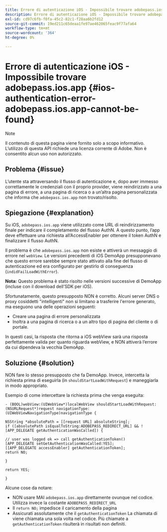 ```yaml
---
title: Errore di autenticazione iOS - Impossibile trovare adobepass.ios.app
description: Errore di autenticazione iOS - Impossibile trovare adobepass.ios.app
exl-id: cd97c6fb-f0fa-45c2-82c1-f28aa6b2fd12
source-git-commit: 19ed211c65deaa1fe97ae462065feac9f77afa64
workflow-type: tm+mt
source-wordcount: '364'
ht-degree: 0%

---
```


# Errore di autenticazione iOS - Impossibile trovare adobepass.ios.app {#ios-authentication-error-adobepass.ios.app-cannot-be-found}

>[!NOTE]
>
>Il contenuto di questa pagina viene fornito solo a scopo informativo. L’utilizzo di questa API richiede una licenza corrente di Adobe. Non è consentito alcun uso non autorizzato.

## Problema {#issue}

L’utente sta attraversando il flusso di autenticazione e, dopo aver immesso correttamente le credenziali con il proprio provider, viene reindirizzato a una pagina di errore, a una pagina di ricerca o a un’altra pagina personalizzata che informa che `adobepass.ios.app` non trovato/risolto.

## Spiegazione {#explanation}

Su iOS, `adobepass.ios.app` viene utilizzato come URL di reindirizzamento finale per indicare il completamento del flusso AuthN. A questo punto, l’app deve effettuare una richiesta all’AccessEnabler per ottenere il token AuthN e finalizzare il flusso AuthN.

Il problema è che `adobepass.ios.app` non esiste e attiverà un messaggio di errore nel `webView`. Le versioni precedenti di iOS DemoApp presupponevano che questo errore sarebbe sempre stato attivato alla fine del flusso di autenticazione ed era configurato per gestirlo di conseguenza (`indidFailLoadWithError`).

**Nota:** Questo problema è stato risolto nelle versioni successive di DemoApp (incluse con il download dell’SDK per iOS).

Sfortunatamente, questo presupposto NON è corretto. Alcuni server DNS o proxy cosiddetti &quot;intelligenti&quot; non si limitano a trasferire l&#39;errore generato, ma eseguono una delle operazioni seguenti:

- Creare una pagina di errore personalizzata
- Inoltra a una pagina di ricerca o a un altro tipo di pagina del cliente o di portale.

In questi casi, la risposta che ritorna a iOS webView sarà una risposta perfettamente valida per quanto riguarda webView, e NON attiverà l’errore da cui dipendeva la vecchia DemoApp.

## Soluzione {#solution}

NON fare lo stesso presupposto che fa DemoApp. Invece, intercetta la richiesta prima di eseguirla (in `shouldStartLoadWithRequest`) e maneggiarla in modo appropriato.

Esempio di come intercettare la richiesta prima che venga eseguita:

```obj-c
- (BOOL)webView:(UIWebView*)localWebView shouldStartLoadWithRequest:(NSURLRequest*)request navigationType:(UIWebViewNavigationType)navigationType {

NSString *absolutePath = [[request URL] absoluteString]; 
if ([absolutePath isEqualToString:ADOBEPASS_REDIRECT_URL] && ![APP_DELEGATE getAuthenticationWasCalled]) {

// user was logged ok => call getAuthenticationToken() 
[APP_DELEGATE setGetAuthenticationWasCalled:YES]; 
[[APP_DELEGATE accessEnabler] getAuthenticationToken];
return NO;

}

return YES;

}
```

Alcune cose da notare:

- NON usare MAI `adobepass.ios.app` direttamente ovunque nel codice. Utilizza invece la costante `ADOBEPASS_REDIRECT_URL`
- Il `return NO;` impedisce il caricamento della pagina
- Assicurati assolutamente che il `getAuthenticationToken` La chiamata di viene chiamata una sola volta nel codice. Più chiamate a `getAuthenticationToken` risulterà in risultati non definiti.
